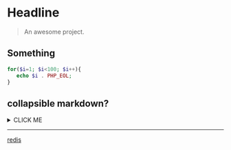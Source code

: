 # Headline

> An awesome project.

## Something
 ```PHP
for($i=1; $i<100; $i++){
 	echo $i . PHP_EOL;
}
 ```


## collapsible markdown?

<details>
<summary>CLICK ME</summary>
**<summary>标签与正文间一定要空一行！！！**
</details>

---

[redis](./redis.md ':include')

